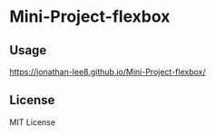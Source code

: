 # Mini-Project-flexbox

## Usage
https://jonathan-lee8.github.io/Mini-Project-flexbox/

## License
MIT License
